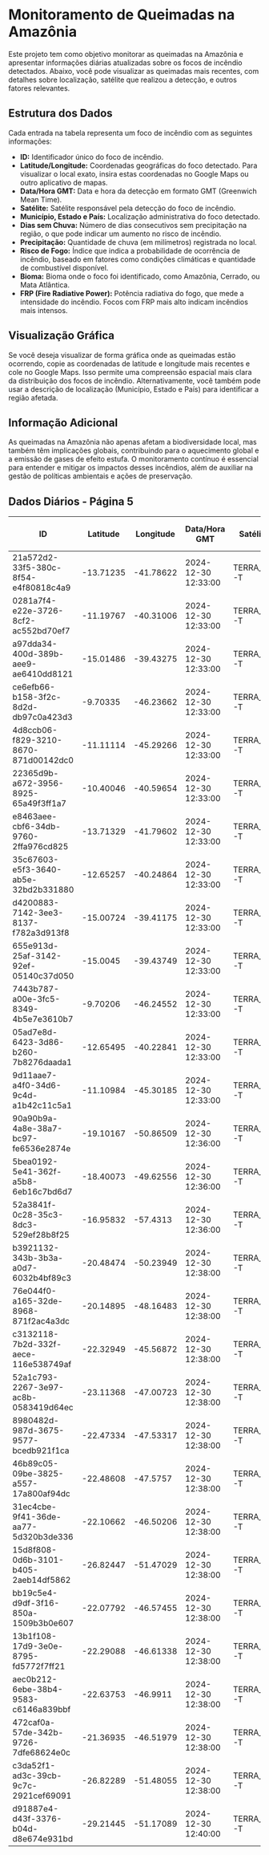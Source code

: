# Monitoramento de Queimadas na Amazônia

Este projeto tem como objetivo monitorar as queimadas na Amazônia e apresentar informações diárias atualizadas sobre os focos de incêndio detectados. Abaixo, você pode visualizar as queimadas mais recentes, com detalhes sobre localização, satélite que realizou a detecção, e outros fatores relevantes.

## Estrutura dos Dados

Cada entrada na tabela representa um foco de incêndio com as seguintes informações:

- **ID:** Identificador único do foco de incêndio.
- **Latitude/Longitude:** Coordenadas geográficas do foco detectado. Para visualizar o local exato, insira estas coordenadas no Google Maps ou outro aplicativo de mapas.
- **Data/Hora GMT:** Data e hora da detecção em formato GMT (Greenwich Mean Time).
- **Satélite:** Satélite responsável pela detecção do foco de incêndio.
- **Município, Estado e País:** Localização administrativa do foco detectado.
- **Dias sem Chuva:** Número de dias consecutivos sem precipitação na região, o que pode indicar um aumento no risco de incêndio.
- **Precipitação:** Quantidade de chuva (em milímetros) registrada no local.
- **Risco de Fogo:** Índice que indica a probabilidade de ocorrência de incêndio, baseado em fatores como condições climáticas e quantidade de combustível disponível.
- **Bioma:** Bioma onde o foco foi identificado, como Amazônia, Cerrado, ou Mata Atlântica.
- **FRP (Fire Radiative Power):** Potência radiativa do fogo, que mede a intensidade do incêndio. Focos com FRP mais alto indicam incêndios mais intensos.

## Visualização Gráfica

Se você deseja visualizar de forma gráfica onde as queimadas estão ocorrendo, copie as coordenadas de latitude e longitude mais recentes e cole no Google Maps. Isso permite uma compreensão espacial mais clara da distribuição dos focos de incêndio. Alternativamente, você também pode usar a descrição de localização (Município, Estado e País) para identificar a região afetada.

## Informação Adicional

As queimadas na Amazônia não apenas afetam a biodiversidade local, mas também têm implicações globais, contribuindo para o aquecimento global e a emissão de gases de efeito estufa. O monitoramento contínuo é essencial para entender e mitigar os impactos desses incêndios, além de auxiliar na gestão de políticas ambientais e ações de preservação.

## Dados Diários - Página 5

| ID | Latitude | Longitude | Data/Hora GMT | Satélite | Município | Estado | País | Município ID | Estado ID | País ID | Dias sem Chuva | Precipitação | Risco de Fogo | Bioma | FRP |
|----|----------|-----------|---------------|----------|-----------|--------|------|--------------|-----------|---------|----------------|--------------|----------------|-------|-----|
| 21a572d2-33f5-380c-8f54-e4f80818c4a9 | -13.71235 | -41.78622 | 2024-12-30 12:33:00 | TERRA_M-T | LIVRAMENTO DE NOSSA SENHORA | BAHIA | Brasil | 2919504 | 29 | 33 | nan | nan | nan | Caatinga | 10.9 |
| 0281a7f4-e22e-3726-8cf2-ac552bd70ef7 | -11.19767 | -40.31006 | 2024-12-30 12:33:00 | TERRA_M-T | CAÉM | BAHIA | Brasil | 2905107 | 29 | 33 | nan | nan | nan | Caatinga | 25.8 |
| a97dda34-400d-389b-aee9-ae6410dd8121 | -15.01486 | -39.43275 | 2024-12-30 12:33:00 | TERRA_M-T | ITAPÉ | BAHIA | Brasil | 2916203 | 29 | 33 | nan | nan | nan | Mata Atlântica | 70.7 |
| ce6efb66-b158-3f2c-8d2d-db97c0a423d3 | -9.70335 | -46.23662 | 2024-12-30 12:33:00 | TERRA_M-T | ALTO PARNAÍBA | MARANHÃO | Brasil | 2100501 | 21 | 33 | nan | nan | nan | Cerrado | 12.7 |
| 4d8ccb06-f829-3210-8670-871d00142dc0 | -11.11114 | -45.29266 | 2024-12-30 12:33:00 | TERRA_M-T | FORMOSA DO RIO PRETO | BAHIA | Brasil | 2911105 | 29 | 33 | nan | nan | nan | Cerrado | 30.8 |
| 22365d9b-a672-3956-8925-65a49f3ff1a7 | -10.40046 | -40.59654 | 2024-12-30 12:33:00 | TERRA_M-T | CAMPO FORMOSO | BAHIA | Brasil | 2906006 | 29 | 33 | nan | nan | nan | Caatinga | 21.3 |
| e8463aee-cbf6-34db-9760-2ffa976cd825 | -13.71329 | -41.79602 | 2024-12-30 12:33:00 | TERRA_M-T | LIVRAMENTO DE NOSSA SENHORA | BAHIA | Brasil | 2919504 | 29 | 33 | nan | nan | nan | Caatinga | 11.1 |
| 35c67603-e5f3-3640-ab5e-32bd2b331880 | -12.65257 | -40.24864 | 2024-12-30 12:33:00 | TERRA_M-T | ITABERABA | BAHIA | Brasil | 2914703 | 29 | 33 | nan | nan | nan | Caatinga | 75.5 |
| d4200883-7142-3ee3-8137-f782a3d913f8 | -15.00724 | -39.41175 | 2024-12-30 12:33:00 | TERRA_M-T | ITABUNA | BAHIA | Brasil | 2914802 | 29 | 33 | nan | nan | nan | Mata Atlântica | 28.2 |
| 655e913d-25af-3142-92ef-05140c37d050 | -15.0045 | -39.43749 | 2024-12-30 12:33:00 | TERRA_M-T | ITAPÉ | BAHIA | Brasil | 2916203 | 29 | 33 | nan | nan | nan | Mata Atlântica | 53.4 |
| 7443b787-a00e-3fc5-8349-4b5e7e3610b7 | -9.70206 | -46.24552 | 2024-12-30 12:33:00 | TERRA_M-T | ALTO PARNAÍBA | MARANHÃO | Brasil | 2100501 | 21 | 33 | nan | nan | nan | Cerrado | 12.6 |
| 05ad7e8d-6423-3d86-b260-7b8276daada1 | -12.65495 | -40.22841 | 2024-12-30 12:33:00 | TERRA_M-T | ITABERABA | BAHIA | Brasil | 2914703 | 29 | 33 | nan | nan | nan | Caatinga | 19.6 |
| 9d11aae7-a4f0-34d6-9c4d-a1b42c11c5a1 | -11.10984 | -45.30185 | 2024-12-30 12:33:00 | TERRA_M-T | FORMOSA DO RIO PRETO | BAHIA | Brasil | 2911105 | 29 | 33 | nan | nan | nan | Cerrado | 27.0 |
| 90a90b9a-4a8e-38a7-bc97-fe6536e2874e | -19.10167 | -50.86509 | 2024-12-30 12:36:00 | TERRA_M-T | ITARUMÃ | GOIÁS | Brasil | 5211305 | 52 | 33 | nan | nan | nan | Cerrado | 11.2 |
| 5bea0192-5e41-362f-a5b8-6eb16c7bd6d7 | -18.40073 | -49.62556 | 2024-12-30 12:36:00 | TERRA_M-T | ITUMBIARA | GOIÁS | Brasil | 5211503 | 52 | 33 | nan | nan | nan | Mata Atlântica | 7.4 |
| 52a3841f-0c28-35c3-8dc3-529ef28b8f25 | -16.95832 | -57.4313 | 2024-12-30 12:36:00 | TERRA_M-T | CÁCERES | MATO GROSSO | Brasil | 5102504 | 51 | 33 | nan | nan | nan | Pantanal | 29.2 |
| b3921132-343b-3b3a-a0d7-6032b4bf89c3 | -20.48474 | -50.23949 | 2024-12-30 12:38:00 | TERRA_M-T | MERIDIANO | SÃO PAULO | Brasil | 3529609 | 35 | 33 | nan | nan | nan | Cerrado | 9.2 |
| 76e044f0-a165-32de-8968-871f2ac4a3dc | -20.14895 | -48.16483 | 2024-12-30 12:38:00 | TERRA_M-T | MIGUELÓPOLIS | SÃO PAULO | Brasil | 3529708 | 35 | 33 | nan | nan | nan | Cerrado | 7.3 |
| c3132118-7b2d-332f-aece-116e538749af | -22.32949 | -45.56872 | 2024-12-30 12:38:00 | TERRA_M-T | PIRANGUINHO | MINAS GERAIS | Brasil | 3151008 | 31 | 33 | nan | nan | nan | Mata Atlântica | 4.8 |
| 52a1c793-2267-3e97-ac8b-0583419d64ec | -23.11368 | -47.00723 | 2024-12-30 12:38:00 | TERRA_M-T | ITUPEVA | SÃO PAULO | Brasil | 3524006 | 35 | 33 | nan | nan | nan | Mata Atlântica | 6.7 |
| 8980482d-987d-3675-9577-bcedb921f1ca | -22.47334 | -47.53317 | 2024-12-30 12:38:00 | TERRA_M-T | SANTA GERTRUDES | SÃO PAULO | Brasil | 3546702 | 35 | 33 | nan | nan | nan | Mata Atlântica | 5.5 |
| 46b89c05-09be-3825-a557-17a800af94dc | -22.48608 | -47.5757 | 2024-12-30 12:38:00 | TERRA_M-T | SANTA GERTRUDES | SÃO PAULO | Brasil | 3546702 | 35 | 33 | nan | nan | nan | Mata Atlântica | 4.1 |
| 31ec4cbe-9f41-36de-aa77-5d320b3de336 | -22.10662 | -46.50206 | 2024-12-30 12:38:00 | TERRA_M-T | ANDRADAS | MINAS GERAIS | Brasil | 3102605 | 31 | 33 | nan | nan | nan | Mata Atlântica | 5.8 |
| 15d8f808-0d6b-3101-b405-2aeb14df5862 | -26.82447 | -51.47029 | 2024-12-30 12:38:00 | TERRA_M-T | ÁGUA DOCE | SANTA CATARINA | Brasil | 4200408 | 42 | 33 | nan | nan | nan | Mata Atlântica | 6.0 |
| bb19c5e4-d9df-3f16-850a-1509b3b0e607 | -22.07792 | -46.57455 | 2024-12-30 12:38:00 | TERRA_M-T | ANDRADAS | MINAS GERAIS | Brasil | 3102605 | 31 | 33 | nan | nan | nan | Mata Atlântica | 5.9 |
| 13b1f108-17d9-3e0e-8795-fd5772f7ff21 | -22.29088 | -46.61338 | 2024-12-30 12:38:00 | TERRA_M-T | JACUTINGA | MINAS GERAIS | Brasil | 3134905 | 31 | 33 | nan | nan | nan | Mata Atlântica | 6.4 |
| aec0b212-6ebe-38b4-9583-c6146a839bbf | -22.63753 | -46.9911 | 2024-12-30 12:38:00 | TERRA_M-T | JAGUARIÚNA | SÃO PAULO | Brasil | 3524709 | 35 | 33 | nan | nan | nan | Cerrado | 3.4 |
| 472caf0a-57de-342b-9726-7dfe68624e0c | -21.36935 | -46.51979 | 2024-12-30 12:38:00 | TERRA_M-T | MUZAMBINHO | MINAS GERAIS | Brasil | 3144102 | 31 | 33 | nan | nan | nan | Mata Atlântica | 6.4 |
| c3da52f1-ad3c-39cb-9c7c-2921cef69091 | -26.82289 | -51.48055 | 2024-12-30 12:38:00 | TERRA_M-T | ÁGUA DOCE | SANTA CATARINA | Brasil | 4200408 | 42 | 33 | nan | nan | nan | Mata Atlântica | 10.8 |
| d91887e4-d43f-3376-b04d-d8e674e931bd | -29.21445 | -51.17089 | 2024-12-30 12:40:00 | TERRA_M-T | CAXIAS DO SUL | RIO GRANDE DO SUL | Brasil | 4305108 | 43 | 33 | nan | nan | nan | Mata Atlântica | 6.0 |


